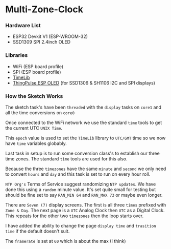 # Multi-Zone-Clock

### Hardware List
  * ESP32 Devkit V1 (ESP-WROOM-32)
  * SSD1309 SPI 2.4inch OLED

### Libraries
  * WiFi (ESP board profile)
  * SPI (ESP board profile)
  * [TimeLib](https://github.com/PaulStoffregen/Time)
  * [ThingPulse ESP OLED](https://github.com/ThingPulse/esp8266-oled-ssd1306) (for SSD1306 & SH1106 I2C and SPI displays)

### How the Sketch Works

The sketch task's have been `threaded` with the `display` tasks on `core1` and all the time conversions on `core0`

Once connected to the WiFi network we use the standard `time` tools to get the current UTC `UNIX Time`. 

This `epoch` value is used to set the `TimeLib` library to `UTC/GMT` time so we now have `time` variables globably.

Last task in setup is to run some conversion class's to establish our three time zones. The standard `time` tools are used for this also. 

Because the three `timezones` have the same `minute` and `second` we only need to convert `hours` and `day` and this task is set to run on every hour roll.

`NTP Org's` Terms of Service suggest randomizing `NTP updates`. We have done this using a `random` minute value. It's set quite small for testing but should be fine set to say `RAN_MIN 64` and `RAN_MAX 73` or maybe even longer.

There are `Seven (7)` display screens. The first is all three `times` prefixed with `Zone & Day`. The next page is a `UTC` Analog Clock then `UTC` as a Digital Clock. This repeats for the other two `timezones` then the loop starts over.

I have added the ability to change the page `display time` and `trasition time` if the default doesn't suit.

The `framerate` is set at `60` which is about the max (I think) 
